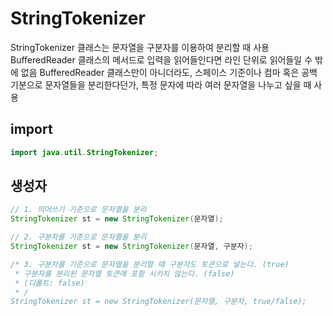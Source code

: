 # StringTokenizer

StringTokenizer 클래스는 문자열을 구분자를 이용하여 분리할 때 사용
BufferedReader 클래스의 메서드로 입력을 읽어들인다면 라인 단위로 읽어들일 수 밖에 없음
BufferedReader 클래스만이 아니더라도, 스페이스 기준이나 컴마 혹은 공백 기분으로 문자열들을 분리한다던가, 특정 문자에 따라 여러 문자열을 나누고 싶을 때 사용

## import
```java
import java.util.StringTokenizer;
```
## 생성자
```java
// 1. 띄어쓰기 기준으로 문자열을 분리
StringTokenizer st = new StringTokenizer(문자열);

// 2. 구분자를 기준으로 문자열을 분리
StringTokenizer st = new StringTokenizer(문자열, 구분자);

/* 3. 구분자를 기준으로 문자열을 분리할 때 구분자도 토큰으로 넣는다. (true)
 * 구분자를 분리된 문자열 토큰에 포함 시키지 않는다. (false)
 * (디폴트: false)
 * /
StringTokenizer st = new StringTokenizer(문자열, 구분자, true/false); 
```
